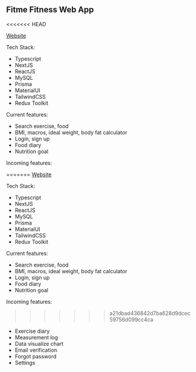 ## Fitme Fitness Web App
<<<<<<< HEAD

[Website](https://nextjs14-fitness-app.vercel.app)

Tech Stack:

- Typescript
- NextJS
- ReactJS
- MySQL
- Prisma
- MaterialUI
- TailwindCSS
- Redux Toolkit

Current features:

- Search exercise, food
- BMI, macros, ideal weight, body fat calculator
- Login, sign up
- Food diary
- Nutrition goal

Incoming features:

=======
[Website](https://nextjs14-fitness-app.vercel.app)

Tech Stack:

- Typescript
- NextJS
- ReactJS
- MySQL
- Prisma
- MaterialUI
- TailwindCSS
- Redux Toolkit

Current features:
- Search exercise, food
- BMI, macros, ideal weight, body fat calculator
- Login, sign up
- Food diary
- Nutrition goal

Incoming features:
>>>>>>> a21dbad436842d7ba628d9dcec59756d099cc4ca
- Exercise diary
- Measurement log
- Data visualize chart
- Email verification
- Forgot password
- Settings
